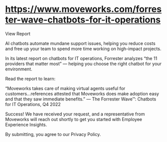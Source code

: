 # https://www.moveworks.com/forrester-wave-chatbots-for-it-operations

View Report

AI chatbots automate mundane support issues, helping you reduce costs and free up your team to spend more time working on high-impact projects.

In its latest report on chatbots for IT operations, Forrester analyzes “the 11 providers that matter most” — helping you choose the right chatbot for your environment.

Read the report to learn:

“Moveworks takes care of making virtual agents useful for customers...references attested that Moveworks does make adoption easy and that they saw immediate benefits.” — The Forrester Wave™: Chatbots for IT Operations, Q4 2022

Success! We have received your request, and a representative from Moveworks will reach out shortly to get you started with Employee Experience Insights.

By submitting, you agree to our Privacy Policy.

